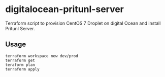 # digitalocean-pritunl-server
Terraform script to provision CentOS 7 Droplet on digital Ocean and install Pritunl Server.


## Usage

```
terraform workspace new dev/prod
terraform get
teraform plan
terraform apply
```
